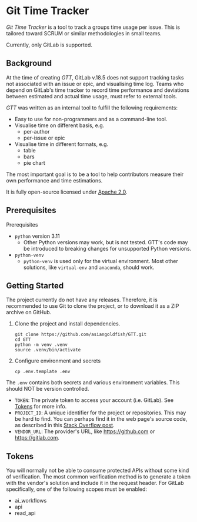 # Git Time Tracker
*Git Time Tracker* is a tool to track a groups time usage per issue. This is tailored toward SCRUM or similar methodologies in small teams.

Currently, only GitLab is supported.

## Background
At the time of creating *GTT*, GitLab v.18.5 does not support tracking tasks not associated with an issue or epic, and visualising time log. Teams who depend on GitLab's time tracker to record time performance and deviations between estimated and actual time usage, must refer to external tools.

*GTT* was written as an internal tool to fulfill the following requirements:
- Easy to use for non-programmers and as a command-line tool.
- Visualise time on different basis, e.g.
    - per-author
    - per-issue or epic
- Visualise time in different formats, e.g.
    - table
    - bars
    - pie chart

The most important goal is to be a tool to help contributors measure their own performance and time estimations.

It is fully open-source licensed under [Apache 2.0](./LICENSE).

## Prerequisites
Prerequisites
- `python` version 3.11
    - Other Python versions may work, but is not tested. GTT's code may be introduced to breaking changes for unsupported Python versions.
- `python-venv`
    - `python-venv` is used only for the virtual environment. Most other solutions, like `virtual-env` and `anaconda`, should work.

## Getting Started
The project currently do not have any releases. Therefore, it is recommended to use Git to clone the project, or to download it as a ZIP archive on GitHub.

1. Clone the project and install dependencies.
    ```
    git clone https://github.com/asiangoldfish/GTT.git
    cd GTT
    python -m venv .venv
    source .venv/bin/activate
    ```
2. Configure environment and secrets
    ```
    cp .env.template .env
    ```

The `.env` contains both secrets and various environment variables. This should NOT be version controlled.
- `TOKEN`: The private token to access your account (i.e. GitLab). See [Tokens](#tokens) for more info.
- `PROJECT_ID`: A unique identifier for the project or repositories. This may be hard to find. You can perhaps find it in the web page's source code, as described in this [Stack Overflow post](https://stackoverflow.com/a/45500237).
- `VENDOR_URL`: The provider's URL, like https://github.com or https://gitlab.com.

## Tokens
You will normally not be able to consume protected APIs without some kind of verification. The most common verification method is to generate a token with the vendor's solution and include it in the request header. For GitLab specifically, one of the following scopes must be enabled:
- ai_workflows
- api
- read_api

